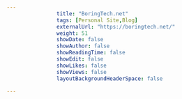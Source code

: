 ---
                title: "BoringTech.net"
                tags: [Personal Site,Blog]
                externalUrl: "https://boringtech.net/"
                weight: 51
                showDate: false
                showAuthor: false
                showReadingTime: false
                showEdit: false
                showLikes: false
                showViews: false
                layoutBackgroundHeaderSpace: false
                ---
